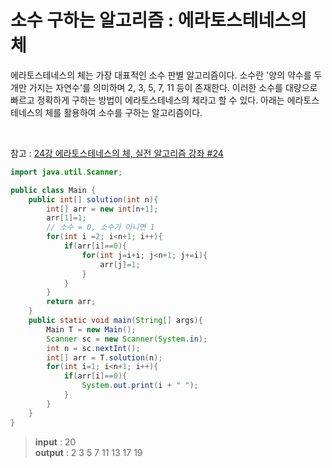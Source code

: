 # 소수 구하는 알고리즘 : 에라토스테네스의 체
 
 에라토스테네스의 체는 가장 대표적인 소수 판별 알고리즘이다. 소수란 '양의 약수를 두 개만 가지는 자연수'를 의미하며 2, 3, 5, 7, 11 등이 존재한다.
이러한 소수를 대량으로 빠르고 정확하게 구하는 방법이 에라토스테네스의 체라고 할 수 있다. 
아래는 에라토스테네스의 체를 활용하여 소수를 구하는 알고리즘이다. 

</br>

참고 : [24강 에라토스테네스의 체, 실전 알고리즘 강좌 #24](https://www.youtube.com/watch?v=5ypkoEgFdH8)

```java
import java.util.Scanner;

public class Main {
    public int[] solution(int n){
        int[] arr = new int[n+1];
        arr[1]=1;
        // 소수 = 0, 소수가 아니면 1
        for(int i =2; i<n+1; i++){
            if(arr[i]==0){
                for(int j=i+i; j<n+1; j+=i){
                    arr[j]=1;
                }
            }
        }
        return arr;
    }
    public static void main(String[] args){
        Main T = new Main();
        Scanner sc = new Scanner(System.in);
        int n = sc.nextInt();
        int[] arr = T.solution(n);
        for(int i=1; i<n+1; i++){
            if(arr[i]==0){
                System.out.print(i + " ");
            }
        }
    }
}
```
> **input** : 20 </br>
> **output** : 2 3 5 7 11 13 17 19 
